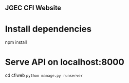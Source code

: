 ## JGEC CFI Website

# Install dependencies
npm install

# Serve API on localhost:8000 
cd cfiweb 
`python manage.py runserver`

